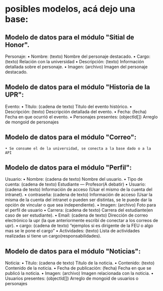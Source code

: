 # posibles modelos, acá dejo una base: 

## Modelo de datos para el módulo "Sitial de Honor".

Personaje:
    • Nombre: (texto) Nombre del personaje destacado.
    • Cargo:(texto) Relación con la universidad 
    • Descripción: (texto) Información detallada sobre el personaje.
    • Imagen: (archivo) Imagen del personaje destacado.

## Modelo de datos para el módulo "Historia de la UPR":

Evento:
    • Título: (cadena de texto) Título del evento histórico.
    • Descripción: (texto) Descripción detallada del evento.
    • Fecha: (fecha) Fecha en que ocurrió el evento.
    • Personajes presentes: (objectId[]) Arreglo de mongoid de personajes

## Modelo de datos para el módulo "Correo":

    • Se consume el de la universidad, se conecta a la base dado o a la API

## Modelo de datos para el módulo "Perfil":

Usuario:
    • Nombre: (cadena de texto) Nombre del usuario.
    • Tipo de cuenta: (cadena de texto) Estudiante — Profesor(A debatir)
    • Usuario: (cadena de texto) Información de acceso (Usar el mismo de la cuenta del intranet).
    • contraseña: (cadena de texto) Información de acceso (Usar la misma de la cuenta del intranet o pueden ser distintas, se le puede dar la opción de vincular o que sea independiente).
    • Imagen: (archivo) Foto para el perfil de usuario
    • Carrera: (cadena de texto) Carrera del estudiante(en caso de ser estudiante).
    • Email: (cadena de texto) Dirección de correo electrónico la upr (la que anteriormente escribí de conectar a los correos de upr).
    • cargo: (cadena de texto) “ejemplos si es dirigente de la FEU o algo mas se le pone el cargo”
    • Actividades: (texto) Lista de actividades realizadas si tiene un cargo(responsabilidades).

## Modelo de datos para el módulo "Noticias":

Noticia:
    • Título: (cadena de texto) Título de la noticia.
    • Contenido: (texto) Contenido de la noticia.
    • Fecha de publicación: (fecha) Fecha en que se publicó la noticia.
    • Imagen: (archivo) Imagen relacionada con la noticia.
    • Usuarios presentes: (objectId[]) Arreglo de mongoid de usuarios o personajes
